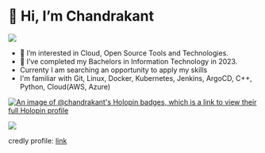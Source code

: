 # 👋 Hi, I’m Chandrakant 
![](https://komarev.com/ghpvc/?username=nightfury000&style=flat-square)
- 👀 I’m interested in Cloud, Open Source Tools and Technologies.
- 🌱 I’ve completed my Bachelors in Information Technology in 2023.
- Currenty I am searching an opportunity to apply my skills
- I'm familiar with Git, Linux, Docker, Kubernetes, Jenkins, ArgoCD, C++, Python, Cloud(AWS, Azure)

[![An image of @chandrakant's Holopin badges, which is a link to view their full Holopin profile](https://holopin.me/chandrakant)](https://holopin.io/@chandrakant)

<!---
nightfury000/nightfury000 is a ✨ special ✨ repository because its `README.md` (this file) appears on your GitHub profile.
You can click the Preview link to take a look at your changes.
--->

<a href = "https://www.credly.com/badges/08679b66-15fb-4622-a77c-534e18ba8eba/public_url" target = "blank">
   <img src = "https://user-images.githubusercontent.com/83269908/213919334-8e47be22-cce0-4c3b-8603-e202dd590a3c.png">
</a>

credly profile: <a href="https://www.credly.com/users/chandrakant-borle/badges">link</a>


<!--[![trophy](https://github-profile-trophy.vercel.app/?username=nightfury000&theme=onedark)](https://github.com/ryo-ma/github-profile-trophy) -->
<!--[![GitHub Streak](https://streak-stats.demolab.com?user=nightfury000&theme=radical)](https://git.io/streak-stats) -->  
<!--[Anurag's GitHub stats](https://github-readme-stats.vercel.app/api?username=nightfury000&show_icons=true&theme=radical)-->



